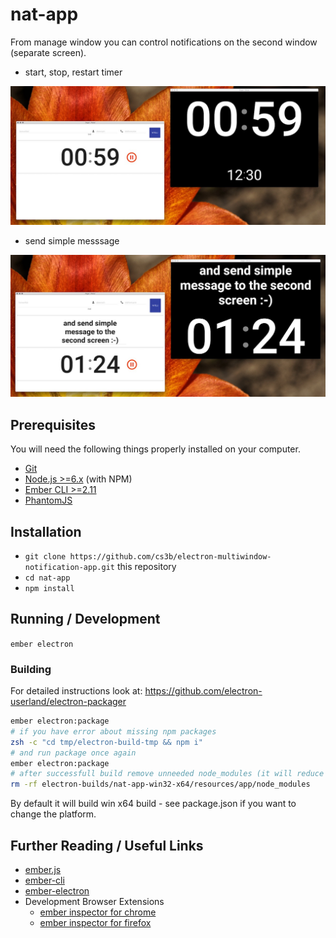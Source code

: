 # nat-app

From manage window you can control notifications on the second window (separate screen).

* start, stop, restart timer 

![Time Elapsed](https://github.com/cs3b/electron-multiwindow-notification-app/raw/master/doc/time-elapsed.jpg)

* send simple messsage 

![Simple Message](https://github.com/cs3b/electron-multiwindow-notification-app/raw/master/doc/messages.jpg)

## Prerequisites

You will need the following things properly installed on your computer.

* [Git](https://git-scm.com/)
* [Node.js >=6.x](https://nodejs.org/) (with NPM)
* [Ember CLI >=2.11](https://ember-cli.com/)
* [PhantomJS](http://phantomjs.org/)

## Installation

* `git clone https://github.com/cs3b/electron-multiwindow-notification-app.git` this repository
* `cd nat-app`
* `npm install`

## Running / Development

`ember electron`

### Building

For detailed instructions look at: https://github.com/electron-userland/electron-packager

````bash
ember electron:package
# if you have error about missing npm packages
zsh -c "cd tmp/electron-build-tmp && npm i"
# and run package once again
ember electron:package
# after successfull build remove unneeded node_modules (it will reduce package size by ~300M) 
rm -rf electron-builds/nat-app-win32-x64/resources/app/node_modules
````

By default it will build win x64 build - see package.json if you want to change the platform.

## Further Reading / Useful Links

* [ember.js](http://emberjs.com/)
* [ember-cli](https://ember-cli.com/)
* [ember-electron](https://github.com/felixrieseberg/ember-electron)
* Development Browser Extensions
  * [ember inspector for chrome](https://chrome.google.com/webstore/detail/ember-inspector/bmdblncegkenkacieihfhpjfppoconhi)
  * [ember inspector for firefox](https://addons.mozilla.org/en-US/firefox/addon/ember-inspector/)
